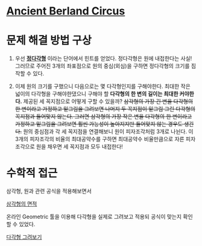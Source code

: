 # [Ancient Berland Circus](http://codeforces.com/problemset/problem/1/C)


# 문제 해결 방법 구상

1. 우선 **[정다각형](https://ko.wikipedia.org/wiki/정다각형)** 이라는 단어에서 힌트를 얻었다. 정다각형은 원에 내접한다는 사실!
그러므로 주어진 3개의 좌표점으로 원의 중심(외심)을 구하면 정다각형의 크기를 짐작할 수 있다.

2. 이제 원의 크기를 구했으니 다음으로는 몇 다각형인지를 구해야한다.
최대한 작은 넓이의 다각형을 구해야한댔으니 구해야 할 **다각형의 한 변의 길이는 최대한 커야한다.**
제공된 세 꼭지점으로 어떻게 구할 수 있을까?
~~삼각형의 가장 긴 변을 다각형의 한 변이라고 가정하고 밑그림을 그려보면 나머지 두 꼭지점이 밑그림 그린 다각형의 꼭지점과 들어맞지 않는다. 그러면 삼각형의 가장 작은 변을 다각형의 한 변이라고 가정하고 밑그림을 그려보면 훨씬 가능성이 높아지지만 들어맞지 않는 경우도 생긴다.~~
원의 중심점과 각 세 꼭지점을 연결해보니 원이 피자조각처럼 3개로 나뉜다. 이 3개의 피자조각의 비율의 최대공약수를 구하면 최대공약수 비율만큼으로 자른 피자조각으로 원을 채우면 세 꼭지점과 모두 내접한다!

# 수학적 접근

삼각형, 원과 관련 공식을 적용해보면서 

[삼각형의 면적](https://doza.pro/art/math/geometry/ko/area-triangle)

온라인 Geometric 툴을 이용해 다각형을 실제로 그려보고 적용되 공식이 맞는지 확인할 수 있었다.

[다각형 그려보기](https://www.math10.com/en/geometry/geogebra/geogebra.html)

